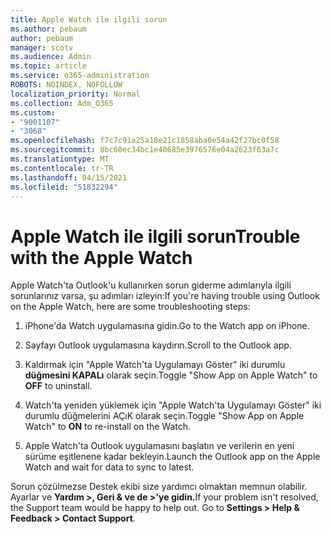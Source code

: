 ```yaml
---
title: Apple Watch ile ilgili sorun
ms.author: pebaum
author: pebaum
manager: scotv
ms.audience: Admin
ms.topic: article
ms.service: o365-administration
ROBOTS: NOINDEX, NOFOLLOW
localization_priority: Normal
ms.collection: Adm_O365
ms.custom:
- "9001107"
- "3068"
ms.openlocfilehash: f7c7c91a25a18e21c1858aba0e54a42f27bc0f58
ms.sourcegitcommit: 8bc60ec34bc1e40685e3976576e04a2623f63a7c
ms.translationtype: MT
ms.contentlocale: tr-TR
ms.lasthandoff: 04/15/2021
ms.locfileid: "51832294"
---
```

# <a name="trouble-with-the-apple-watch"></a><span data-ttu-id="5fa86-102">Apple Watch ile ilgili sorun</span><span class="sxs-lookup"><span data-stu-id="5fa86-102">Trouble with the Apple Watch</span></span>

<span data-ttu-id="5fa86-103">Apple Watch'ta Outlook'u kullanırken sorun giderme adımlarıyla ilgili sorunlarınız varsa, şu adımları izleyin:</span><span class="sxs-lookup"><span data-stu-id="5fa86-103">If you're having trouble using Outlook on the Apple Watch, here are some troubleshooting steps:</span></span> 

1. <span data-ttu-id="5fa86-104">iPhone'da Watch uygulamasına gidin.</span><span class="sxs-lookup"><span data-stu-id="5fa86-104">Go to the Watch app on iPhone.</span></span>

2. <span data-ttu-id="5fa86-105">Sayfayı Outlook uygulamasına kaydırın.</span><span class="sxs-lookup"><span data-stu-id="5fa86-105">Scroll to the Outlook app.</span></span>

3. <span data-ttu-id="5fa86-106">Kaldırmak için "Apple Watch'ta Uygulamayı Göster" iki durumlu **düğmesini KAPALı** olarak seçin.</span><span class="sxs-lookup"><span data-stu-id="5fa86-106">Toggle "Show App on Apple Watch" to **OFF** to uninstall.</span></span>

4. <span data-ttu-id="5fa86-107">Watch'ta yeniden yüklemek için  "Apple Watch'ta Uygulamayı Göster" iki durumlu düğmelerini AÇıK olarak seçin.</span><span class="sxs-lookup"><span data-stu-id="5fa86-107">Toggle "Show App on Apple Watch" to **ON** to re-install on the Watch.</span></span>

5. <span data-ttu-id="5fa86-108">Apple Watch'ta Outlook uygulamasını başlatın ve verilerin en yeni sürüme eşitlenene kadar bekleyin.</span><span class="sxs-lookup"><span data-stu-id="5fa86-108">Launch the Outlook app on the Apple Watch and wait for data to sync to latest.</span></span> 

<span data-ttu-id="5fa86-109">Sorun çözülmezse Destek ekibi size yardımcı olmaktan memnun olabilir. Ayarlar ve **Yardım >, Geri & ve de >'ye gidin.**</span><span class="sxs-lookup"><span data-stu-id="5fa86-109">If your problem isn't resolved, the Support team would be happy to help out. Go to **Settings > Help & Feedback > Contact Support**.</span></span> 